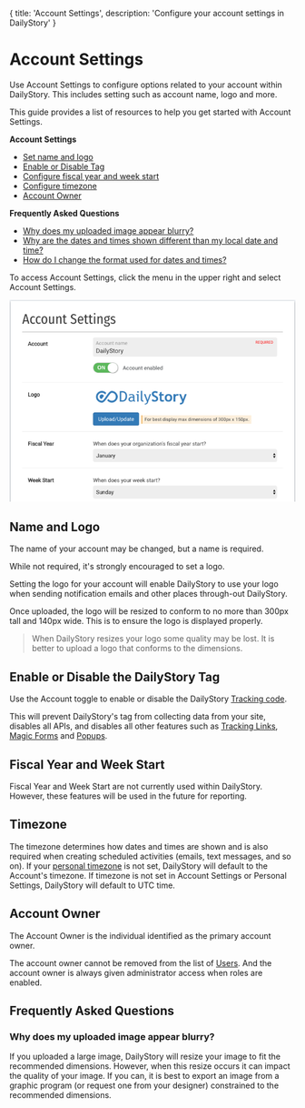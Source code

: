 {
title: 'Account Settings',
description: 'Configure your account settings in DailyStory'
}
# Account Settings
Use Account Settings to configure options related to your account within DailyStory. This includes setting such as account name, logo and more.

This guide provides a list of resources to help you get started with Account Settings.

**Account Settings**

* [Set name and logo](#name-and-logo)
* [Enable or Disable Tag](#enable-or-disable-the-dailystory-tag)
* [Configure fiscal year and week start](#fiscal-year-and-week-start)
* [Configure timezone](#timezone)
* [Account Owner](#account-owner)

**Frequently Asked Questions**

* [Why does my uploaded image appear blurry?](/account/settings#why-does-my-uploaded-image-appear-blurry)
* [Why are the dates and times shown different than my local date and time?](/account/personal-settings#why-are-the-dates-and-times-shown-different-than-my-local-date-a)
* [How do I change the format used for dates and times?](/account/personal-settings#how-do-i-change-the-format-used-for-dates-and-times)

To access Account Settings, click the menu in the upper right and select Account Settings.

![Account Settings](/articles/account/settings-01.png "Account Settings")

## Name and Logo
The name of your account may be changed, but a name is required. 

While not required, it's strongly encouraged to set a logo.

Setting the logo for your account will enable DailyStory to use your logo when sending notification emails and other places through-out DailyStory.

Once uploaded, the logo will be resized to conform to no more than 300px tall and 140px wide. This is to ensure the logo is displayed properly.

> When DailyStory resizes your logo some quality may be lost. It is better to upload a logo that conforms to the dimensions.

## Enable or Disable the DailyStory Tag
Use the Account toggle to enable or disable the DailyStory [Tracking code](/install). 

This will prevent DailyStory's tag from collecting data from your site, disables all APIs, and disables all other features such as [Tracking Links](/link-tracking/), [Magic Forms](/acquisition/magic-forms/) and [Popups](/acquisition/popups/).

## Fiscal Year and Week Start
Fiscal Year and Week Start are not currently used within DailyStory. However, these features will be used in the future for reporting.

## Timezone
The timezone determines how dates and times are shown and is also required when creating scheduled activities (emails, text messages, and so on). If your [personal timezone](/account/personal-settings#timezone) is not set, DailyStory will default to the Account's timezone. If timezone is not set in Account Settings or Personal Settings, DailyStory will default to UTC time.

## Account Owner
The Account Owner is the individual identified as the primary account owner. 

The account owner cannot be removed from the list of [Users](/account/users). And the account owner is always given administrator access when roles are enabled.

## Frequently Asked Questions

### Why does my uploaded image appear blurry?
If you uploaded a large image, DailyStory will resize your image to fit the recommended dimensions. However, when this resize occurs it can impact the quality of your image. If you can, it is best to export an image from a graphic program (or request one from your designer) constrained to the recommended dimensions.